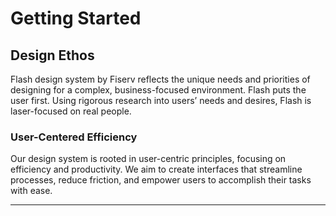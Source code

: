 # Getting Started

## Design Ethos

Flash design system by Fiserv reflects the unique needs and priorities of designing for a complex, business-focused environment. Flash puts the user first. Using rigorous research into users’ needs and desires, Flash is laser-focused on real people.

### User-Centered Efficiency

Our design system is rooted in user-centric principles, focusing on efficiency and productivity. We aim to create interfaces that streamline processes, reduce friction, and empower users to accomplish their tasks with ease.


___


 
